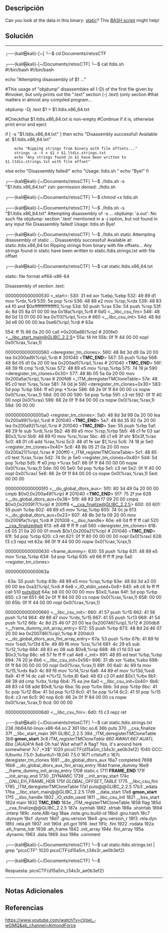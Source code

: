 
## Descripción

Can you look at the data in this binary: [static](https://mercury.picoctf.net/static/e9dd71b5d11023873b8abe99cdb45551/static)? This [BASH script](https://mercury.picoctf.net/static/e9dd71b5d11023873b8abe99cdb45551/ltdis.sh) might help!
## Solución

***

┌──(kali㉿kali)-[~]
└─$ cd Documents/retosCTF                                             
                                                                        
┌──(kali㉿kali)-[~/Documents/retosCTF]
└─$ cat ltdis.sh   
#!/bin/bash
#!/bin/bash


echo "Attempting disassembly of $1 ..."


#This usage of "objdump" disassembles all (-D) of the first file given by 
#invoker, but only prints out the ".text" section (-j .text) (only section
#that matters in almost any compiled program...

objdump -Dj .text $1 > $1.ltdis.x86_64.txt


#Checkthat $1.ltdis.x86_64.txt is non-empty
#Continue if it is, otherwise print error and eject

if [ -s "$1.ltdis.x86_64.txt" ]
then
        echo "Disassembly successful! Available at: $1.ltdis.x86_64.txt"

        echo "Ripping strings from binary with file offsets..."
        strings -a -t x $1 > $1.ltdis.strings.txt
        echo "Any strings found in $1 have been written to $1.ltdis.strings.txt with file offset"



else
        echo "Disassembly failed!"
        echo "Usage: ltdis.sh <program-file>"
        echo "Bye!"
fi
                                                                        
┌──(kali㉿kali)-[~/Documents/retosCTF]
└─$ ./ltdis.sh -s "$1.ltdis.x86_64.txt"
zsh: permission denied: ./ltdis.sh
                                                                        
┌──(kali㉿kali)-[~/Documents/retosCTF]
└─$ chmod +x ltdis.sh
                                                                        
┌──(kali㉿kali)-[~/Documents/retosCTF]
└─$ ./ltdis.sh -s "$1.ltdis.x86_64.txt"
Attempting disassembly of -s ...
objdump: 'a.out': No such file
objdump: section '.text' mentioned in a -j option, but not found in any input file
Disassembly failed!
Usage: ltdis.sh <program-file>
Bye!
                                                                        
┌──(kali㉿kali)-[~/Documents/retosCTF]
└─$ ./ltdis.sh static 
Attempting disassembly of static ...
Disassembly successful! Available at: static.ltdis.x86_64.txt
Ripping strings from binary with file offsets...
Any strings found in static have been written to static.ltdis.strings.txt with file offset
                                                                        
┌──(kali㉿kali)-[~/Documents/retosCTF]
└─$  cat static.ltdis.x86_64.txt

static:     file format elf64-x86-64


Disassembly of section .text:

0000000000000530 <_start>:
 530:   31 ed                   xor    %ebp,%ebp
 532:   49 89 d1                mov    %rdx,%r9
 535:   5e                      pop    %rsi
 536:   48 89 e2                mov    %rsp,%rdx
 539:   48 83 e4 f0             and    $0xfffffffffffffff0,%rsp
 53d:   50                      push   %rax
 53e:   54                      push   %rsp
 53f:   4c 8d 05 8a 01 00 00    lea    0x18a(%rip),%r8        # 6d0 <__libc_csu_fini>
 546:   48 8d 0d 13 01 00 00    lea    0x113(%rip),%rcx        # 660 <__libc_csu_init>
 54d:   48 8d 3d e6 00 00 00    lea    0xe6(%rip),%rdi        # 63a <main>
 554:   ff 15 86 0a 20 00       call   *0x200a86(%rip)        # 200fe0 <__libc_start_main@GLIBC_2.2.5>
 55a:   f4                      hlt
 55b:   0f 1f 44 00 00          nopl   0x0(%rax,%rax,1)

0000000000000560 <deregister_tm_clones>:
 560:   48 8d 3d d9 0a 20 00    lea    0x200ad9(%rip),%rdi        # 201040 <__TMC_END__>
 567:   55                      push   %rbp
 568:   48 8d 05 d1 0a 20 00    lea    0x200ad1(%rip),%rax        # 201040 <__TMC_END__>
 56f:   48 39 f8                cmp    %rdi,%rax
 572:   48 89 e5                mov    %rsp,%rbp
 575:   74 19                   je     590 <deregister_tm_clones+0x30>
 577:   48 8b 05 5a 0a 20 00    mov    0x200a5a(%rip),%rax        # 200fd8 <_ITM_deregisterTMCloneTable>
 57e:   48 85 c0                test   %rax,%rax
 581:   74 0d                   je     590 <deregister_tm_clones+0x30>
 583:   5d                      pop    %rbp
 584:   ff e0                   jmp    *%rax
 586:   66 2e 0f 1f 84 00 00    cs nopw 0x0(%rax,%rax,1)
 58d:   00 00 00 
 590:   5d                      pop    %rbp
 591:   c3                      ret
 592:   0f 1f 40 00             nopl   0x0(%rax)
 596:   66 2e 0f 1f 84 00 00    cs nopw 0x0(%rax,%rax,1)
 59d:   00 00 00 

00000000000005a0 <register_tm_clones>:
 5a0:   48 8d 3d 99 0a 20 00    lea    0x200a99(%rip),%rdi        # 201040 <__TMC_END__>
 5a7:   48 8d 35 92 0a 20 00    lea    0x200a92(%rip),%rsi        # 201040 <__TMC_END__>
 5ae:   55                      push   %rbp
 5af:   48 29 fe                sub    %rdi,%rsi
 5b2:   48 89 e5                mov    %rsp,%rbp
 5b5:   48 c1 fe 03             sar    $0x3,%rsi
 5b9:   48 89 f0                mov    %rsi,%rax
 5bc:   48 c1 e8 3f             shr    $0x3f,%rax
 5c0:   48 01 c6                add    %rax,%rsi
 5c3:   48 d1 fe                sar    $1,%rsi
 5c6:   74 18                   je     5e0 <register_tm_clones+0x40>
 5c8:   48 8b 05 21 0a 20 00    mov    0x200a21(%rip),%rax        # 200ff0 <_ITM_registerTMCloneTable>
 5cf:   48 85 c0                test   %rax,%rax
 5d2:   74 0c                   je     5e0 <register_tm_clones+0x40>
 5d4:   5d                      pop    %rbp
 5d5:   ff e0                   jmp    *%rax
 5d7:   66 0f 1f 84 00 00 00    nopw   0x0(%rax,%rax,1)
 5de:   00 00 
 5e0:   5d                      pop    %rbp
 5e1:   c3                      ret
 5e2:   0f 1f 40 00             nopl   0x0(%rax)
 5e6:   66 2e 0f 1f 84 00 00    cs nopw 0x0(%rax,%rax,1)
 5ed:   00 00 00 

00000000000005f0 <__do_global_dtors_aux>:
 5f0:   80 3d 49 0a 20 00 00    cmpb   $0x0,0x200a49(%rip)        # 201040 <__TMC_END__>
 5f7:   75 2f                   jne    628 <__do_global_dtors_aux+0x38>
 5f9:   48 83 3d f7 09 20 00    cmpq   $0x0,0x2009f7(%rip)        # 200ff8 <__cxa_finalize@GLIBC_2.2.5>
 600:   00 
 601:   55                      push   %rbp
 602:   48 89 e5                mov    %rsp,%rbp
 605:   74 0c                   je     613 <__do_global_dtors_aux+0x23>
 607:   48 8b 3d fa 09 20 00    mov    0x2009fa(%rip),%rdi        # 201008 <__dso_handle>
 60e:   e8 0d ff ff ff          call   520 <__cxa_finalize@plt>
 613:   e8 48 ff ff ff          call   560 <deregister_tm_clones>
 618:   c6 05 21 0a 20 00 01    movb   $0x1,0x200a21(%rip)        # 201040 <__TMC_END__>
 61f:   5d                      pop    %rbp
 620:   c3                      ret
 621:   0f 1f 80 00 00 00 00    nopl   0x0(%rax)
 628:   f3 c3                   repz ret
 62a:   66 0f 1f 44 00 00       nopw   0x0(%rax,%rax,1)

0000000000000630 <frame_dummy>:
 630:   55                      push   %rbp
 631:   48 89 e5                mov    %rsp,%rbp
 634:   5d                      pop    %rbp
 635:   e9 66 ff ff ff          jmp    5a0 <register_tm_clones>

000000000000063a <main>:
 63a:   55                      push   %rbp
 63b:   48 89 e5                mov    %rsp,%rbp
 63e:   48 8d 3d a3 00 00 00    lea    0xa3(%rip),%rdi        # 6e8 <_IO_stdin_used+0x8>
 645:   e8 c6 fe ff ff          call   510 <puts@plt>
 64a:   b8 00 00 00 00          mov    $0x0,%eax
 64f:   5d                      pop    %rbp
 650:   c3                      ret
 651:   66 2e 0f 1f 84 00 00    cs nopw 0x0(%rax,%rax,1)
 658:   00 00 00 
 65b:   0f 1f 44 00 00          nopl   0x0(%rax,%rax,1)

0000000000000660 <__libc_csu_init>:
 660:   41 57                   push   %r15
 662:   41 56                   push   %r14
 664:   49 89 d7                mov    %rdx,%r15
 667:   41 55                   push   %r13
 669:   41 54                   push   %r12
 66b:   4c 8d 25 46 07 20 00    lea    0x200746(%rip),%r12        # 200db8 <__frame_dummy_init_array_entry>
 672:   55                      push   %rbp
 673:   48 8d 2d 46 07 20 00    lea    0x200746(%rip),%rbp        # 200dc0 <__do_global_dtors_aux_fini_array_entry>
 67a:   53                      push   %rbx
 67b:   41 89 fd                mov    %edi,%r13d
 67e:   49 89 f6                mov    %rsi,%r14
 681:   4c 29 e5                sub    %r12,%rbp
 684:   48 83 ec 08             sub    $0x8,%rsp
 688:   48 c1 fd 03             sar    $0x3,%rbp
 68c:   e8 57 fe ff ff          call   4e8 <_init>
 691:   48 85 ed                test   %rbp,%rbp
 694:   74 20                   je     6b6 <__libc_csu_init+0x56>
 696:   31 db                   xor    %ebx,%ebx
 698:   0f 1f 84 00 00 00 00    nopl   0x0(%rax,%rax,1)
 69f:   00 
 6a0:   4c 89 fa                mov    %r15,%rdx
 6a3:   4c 89 f6                mov    %r14,%rsi
 6a6:   44 89 ef                mov    %r13d,%edi
 6a9:   41 ff 14 dc             call   *(%r12,%rbx,8)
 6ad:   48 83 c3 01             add    $0x1,%rbx
 6b1:   48 39 dd                cmp    %rbx,%rbp
 6b4:   75 ea                   jne    6a0 <__libc_csu_init+0x40>
 6b6:   48 83 c4 08             add    $0x8,%rsp
 6ba:   5b                      pop    %rbx
 6bb:   5d                      pop    %rbp
 6bc:   41 5c                   pop    %r12
 6be:   41 5d                   pop    %r13
 6c0:   41 5e                   pop    %r14
 6c2:   41 5f                   pop    %r15
 6c4:   c3                      ret
 6c5:   90                      nop
 6c6:   66 2e 0f 1f 84 00 00    cs nopw 0x0(%rax,%rax,1)
 6cd:   00 00 00 

00000000000006d0 <__libc_csu_fini>: 
 6d0:   f3 c3                   repz ret
                                                                        
┌──(kali㉿kali)-[~/Documents/retosCTF]
└─$ cat static.ltdis.strings.txt             
    238 /lib64/ld-linux-x86-64.so.2
    361 libc.so.6
    36b puts
    370 __cxa_finalize
    37f __libc_start_main
    391 GLIBC_2.2.5
    39d _ITM_deregisterTMCloneTable
    3b9 __gmon_start__
    3c8 _ITM_registerTMCloneTable
    660 AWAVI
    667 AUATL
    6ba []A\A]A^A_
    6e8 Oh hai! Wait what? A flag? Yes, it's around here somewhere!
    7c7 ;*3$"
   1020 picoCTF{d15a5m_t34s3r_ae0b3ef2}
   1040 GCC: (Ubuntu 7.5.0-3ubuntu1~18.04) 7.5.0
   1671 crtstuff.c
   167c deregister_tm_clones
   1691 __do_global_dtors_aux
   16a7 completed.7698
   16b6 __do_global_dtors_aux_fini_array_entry
   16dd frame_dummy
   16e9 __frame_dummy_init_array_entry
   1708 static.c
   1711 __FRAME_END__
   171f __init_array_end
   1730 _DYNAMIC
   1739 __init_array_start
   174c __GNU_EH_FRAME_HDR
   175f _GLOBAL_OFFSET_TABLE_
   1775 __libc_csu_fini
   1785 _ITM_deregisterTMCloneTable
   17a1 puts@@GLIBC_2.2.5
   17b3 _edata
   17ba __libc_start_main@@GLIBC_2.2.5
   17d9 __data_start
   17e6 __gmon_start__
   17f5 __dso_handle
   1802 _IO_stdin_used
   1811 __libc_csu_init
   1821 __bss_start
   182d main
   1832 __TMC_END__
   183e _ITM_registerTMCloneTable
   1858 flag
   185d __cxa_finalize@@GLIBC_2.2.5
   187a .symtab
   1882 .strtab
   188a .shstrtab
   1894 .interp
   189c .note.ABI-tag
   18aa .note.gnu.build-id
   18bd .gnu.hash
   18c7 .dynsym
   18cf .dynstr
   18d7 .gnu.version
   18e4 .gnu.version_r
   18f3 .rela.dyn
   18fd .rela.plt
   1907 .init
   190d .plt.got
   1916 .text
   191c .fini
   1922 .rodata
   192a .eh_frame_hdr
   1938 .eh_frame
   1942 .init_array
   194e .fini_array
   195a .dynamic
   1963 .data
   1969 .bss
   196e .comment
                                                                        
┌──(kali㉿kali)-[~/Documents/retosCTF]
└─$ cat static.ltdis.strings.txt | grep "picoCTF"
   1020 picoCTF{d15a5m_t34s3r_ae0b3ef2}
                                                                        
┌──(kali㉿kali)-[~/Documents/retosCTF]
└─$ 

Respuesta: picoCTF{d15a5m_t34s3r_ae0b3ef2}

*** 

## Notas Adicionales

## Referencias

https://www.youtube.com/watch?v=cVpei_-wGMQ&ab_channel=AlmondForce
